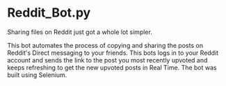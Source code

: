# Reddit_Bot.py

Sharing files on Reddit just got a whole lot simpler.

This bot automates the process of copying and sharing the posts on Reddit's Direct messaging to your friends.
This bots logs in to your Reddit account and sends the link to the post you most recently upvoted and keeps refreshing to get the new upvoted posts in Real Time.
The bot was built using Selenium.
